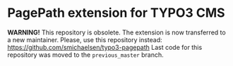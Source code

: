 # PagePath extension for TYPO3 CMS

**WARNING!** This repository is obsolete. The extension is now transferred to a new maintainer. Please, use this repository instead: https://github.com/smichaelsen/typo3-pagepath Last code for this repository was moved to the `previous_master` branch.
